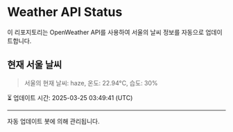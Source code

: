 
# Weather API Status

이 리포지토리는 OpenWeather API를 사용하여 서울의 날씨 정보를 자동으로 업데이트합니다.

## 현재 서울 날씨
> 서울의 현재 날씨: haze, 온도: 22.94°C, 습도: 30%

⏳ 업데이트 시간: 2025-03-25 03:49:41 (UTC)

---
자동 업데이트 봇에 의해 관리됩니다.
